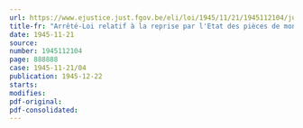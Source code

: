 ```yaml
---
url: https://www.ejustice.just.fgov.be/eli/loi/1945/11/21/1945112104/justel
title-fr: "Arrêté-Loi relatif à la reprise par l'Etat des pièces de monnaie de 2 francs, émises à Londres pendant la guerre, par la Banque Nationale de Belgique"
date: 1945-11-21
source:
number: 1945112104
page: 888888
case: 1945-11-21/04
publication: 1945-12-22
starts:
modifies:
pdf-original:
pdf-consolidated:
---
```


